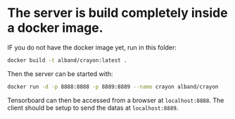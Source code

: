 # The server is build completely inside a docker image.

IF you do not have the docker image yet, run in this folder:
```bash
docker build -t alband/crayon:latest .
```

Then the server can be started with:
```bash
docker run -d -p 8888:8888 -p 8889:8889 --name crayon alband/crayon
```

Tensorboard can then be accessed from a browser at `localhost:8888`.
The client should be setup to send the datas at `localhost:8889`.
